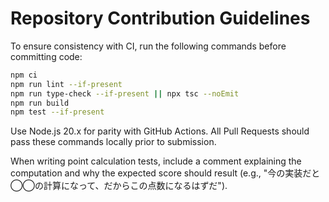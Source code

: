 # Repository Contribution Guidelines

To ensure consistency with CI, run the following commands before committing code:

```bash
npm ci
npm run lint --if-present
npm run type-check --if-present || npx tsc --noEmit
npm run build
npm test --if-present
```

Use Node.js 20.x for parity with GitHub Actions. All Pull Requests should pass these commands locally prior to submission.

When writing point calculation tests, include a comment explaining the computation and why the expected score should result (e.g., "今の実装だと◯◯の計算になって、だからこの点数になるはずだ").
